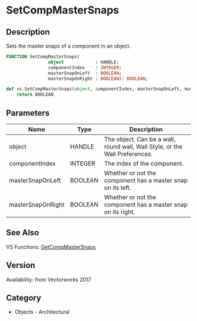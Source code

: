 # SetCompMasterSnaps

## Description
Sets the master snaps of a component in an object.

```pascal
FUNCTION SetCompMasterSnaps(
				object            : HANDLE;
				componentIndex    : INTEGER;
				masterSnapOnLeft  : BOOLEAN;
				masterSnapOnRight : BOOLEAN): BOOLEAN;
```

```python
def vs.SetCompMasterSnaps(object, componentIndex, masterSnapOnLeft, masterSnapOnRight):
    return BOOLEAN
```

## Parameters
|Name|Type|Description|
|---|---|---|
|object|HANDLE|The object. Can be a wall, round wall, Wall Style, or the Wall Preferences.|
|componentIndex|INTEGER|The index of the component.|
|masterSnapOnLeft|BOOLEAN|Whether or not the component has a master snap on its left.|
|masterSnapOnRight|BOOLEAN|Whether or not the component has a master snap on its right.|

## See Also
VS Functions:
[GetCompMasterSnaps](GetCompMasterSnaps.md)

## Version
Availability: from Vectorworks 2017

## Category
* Objects - Architectural

